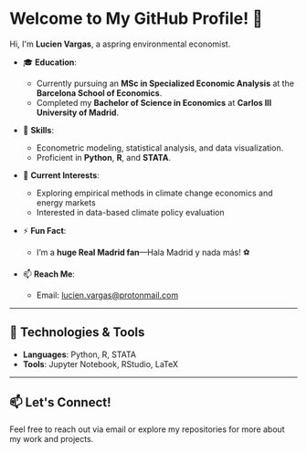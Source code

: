 # Welcome to My GitHub Profile! 👋

Hi, I'm **Lucien Vargas**, a aspring environmental economist.

- 🎓 **Education**:
  - Currently pursuing an **MSc in Specialized Economic Analysis** at the **Barcelona School of Economics**.
  - Completed my **Bachelor of Science in Economics** at **Carlos III University of Madrid**.

- 💼 **Skills**:
  - Econometric modeling, statistical analysis, and data visualization.
  - Proficient in **Python**, **R**, and **STATA**.

- 🌱 **Current Interests**:
  - Exploring empirical methods in climate change economics and energy markets
  - Interested in data-based climate policy evaluation

- ⚡ **Fun Fact**:
  - I’m a **huge Real Madrid fan**—Hala Madrid y nada más! ⚽

- 📫 **Reach Me**:
  - Email: [lucien.vargas@protonmail.com](mailto:lucien.vargas@protonmail.com)
---

## 🔧 Technologies & Tools
- **Languages**: Python, R, STATA
- **Tools**: Jupyter Notebook, RStudio, LaTeX
---

## 📫 Let's Connect!
Feel free to reach out via email or explore my repositories for more about my work and projects.
